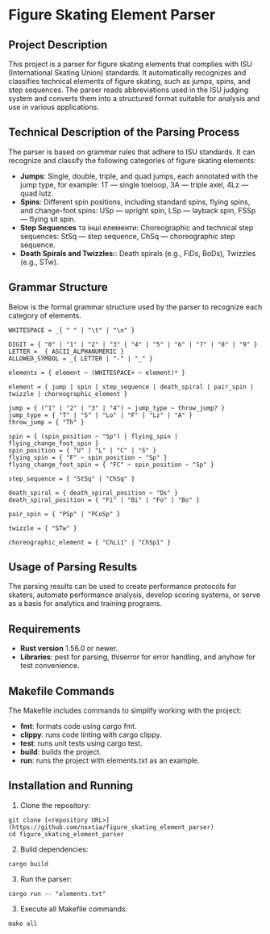 # Figure Skating Element Parser

## Project Description

This project is a parser for figure skating elements that complies with ISU (International Skating Union) standards. It automatically recognizes and classifies technical elements of figure skating, such as jumps, spins, and step sequences. The parser reads abbreviations used in the ISU judging system and converts them into a structured format suitable for analysis and use in various applications.

## Technical Description of the Parsing Process

The parser is based on grammar rules that adhere to ISU standards. It can recognize and classify the following categories of figure skating elements:
- **Jumps**: Single, double, triple, and quad jumps, each annotated with the jump type, for example:
1T — single toeloop,
3A — triple axel,
4Lz — quad lutz.
- **Spins**: Different spin positions, including standard spins, flying spins, and change-foot spins:
USp — upright spin,
LSp — layback spin,
FSSp — flying sit spin.
- **Step Sequences** та інші елементи: Choreographic and technical step sequences:
StSq — step sequence,
ChSq — choreographic step sequence.
- **Death Spirals and Twizzles:**:
Death spirals (e.g., FiDs, BoDs),
Twizzles (e.g., STw).

## Grammar Structure

Below is the formal grammar structure used by the parser to recognize each category of elements.
```
WHITESPACE = _{ " " | "\t" | "\n" }

DIGIT = { "0" | "1" | "2" | "3" | "4" | "5" | "6" | "7" | "8" | "9" }
LETTER = _{ ASCII_ALPHANUMERIC }
ALLOWED_SYMBOL = _{ LETTER | "-" | "_" }

elements = { element ~ (WHITESPACE+ ~ element)* }

element = { jump | spin | step_sequence | death_spiral | pair_spin | twizzle | choreographic_element }

jump = { ("1" | "2" | "3" | "4") ~ jump_type ~ throw_jump? }
jump_type = { "T" | "S" | "Lo" | "F" | "Lz" | "A" }
throw_jump = { "Th" }

spin = { (spin_position ~ "Sp") | flying_spin | flying_change_foot_spin }
spin_position = { "U" | "L" | "C" | "S" }
flying_spin = { "F" ~ spin_position ~ "Sp" }
flying_change_foot_spin = { "FC" ~ spin_position ~ "Sp" }

step_sequence = { "StSq" | "ChSq" }

death_spiral = { death_spiral_position ~ "Ds" }
death_spiral_position = { "Fi" | "Bi" | "Fo" | "Bo" }

pair_spin = { "PSp" | "PCoSp" }

twizzle = { "STw" }

choreographic_element = { "ChLi1" | "ChSp1" }
```

## Usage of Parsing Results

The parsing results can be used to create performance protocols for skaters, automate performance analysis, develop scoring systems, or serve as a basis for analytics and training programs.

## Requirements

- **Rust version** 1.56.0 or newer.
- **Libraries**: pest for parsing, thiserror for error handling, and anyhow for test convenience.

## Makefile Commands

The Makefile includes commands to simplify working with the project:

- **fmt**: formats code using cargo fmt.
- **clippy**: runs code linting with cargo clippy.
- **test**: runs unit tests using cargo test.
- **build**: builds the project.
- **run**: runs the project with elements.txt as an example.

## Installation and Running

1. Clone the repository:
```
git clone [<repository URL>](https://github.com/nxxtia/figure_skating_element_parser)
cd figure_skating_element_parser
```

2. Build dependencies:
```
cargo build
```

3. Run the parser:
```
cargo run -- "elements.txt"
```

3. Execute all Makefile commands:
```
make all
```
